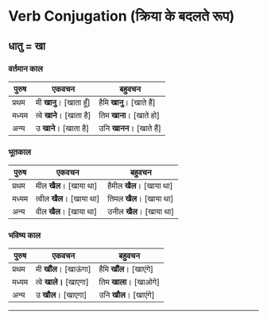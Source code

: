 # Verb Conjugation (क्रिया के बदलते रूप)

## धातु = खा
### वर्तमान काल
पुरुष | एकवचन | बहुवचन
--- | --- | ---
प्रथम | मी **खानु**। [खाता हूँ] | हैमि **खानु**। [खाते हैं]
मध्यम | त्वे **खाने**। [खाता है] | तिम **खाना**। [खाते हो]
अन्य | उ **खाने**। [खाता है] | उनि **खानन**। [खाते हैं]

### भूतकाल
पुरुष | एकवचन | बहुवचन
--- | --- | ---
प्रथम | मील **खैल**। [खाया था] | हैमील **खैल**। [खाया था]
मध्यम | त्वील **खैल**। [खाया था] | तिमल **खैल**। [खाया था]
अन्य | वील **खैल**। [खाया था] | उनील **खैल**। [खाया था]

### भविष्य काल
पुरुष | एकवचन | बहुवचन
--- | --- | ---
प्रथम | मी **खौंल**। [खाऊंगा] | हैमि **खौंल**। [खाएंगे]
मध्यम | त्वे **खाले।** [खाएगा] | तिम **खाला**। [खाओगे]
अन्य | उ **खौल**। [खाएगा] | उनि **खौल**। [खाएंगे]

---